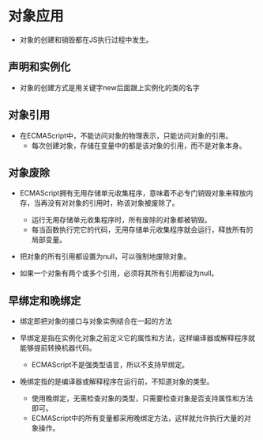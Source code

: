 # 对象应用

- 对象的创建和销毁都在JS执行过程中发生。

## 声明和实例化

- 对象的创建方式是用关键字new后面跟上实例化的类的名字

## 对象引用

- 在ECMAScript中，不能访问对象的物理表示，只能访问对象的引用。
  - 每次创建对象，存储在变量中的都是该对象的引用，而不是对象本身。

## 对象废除

- ECMAScript拥有无用存储单元收集程序，意味着不必专门销毁对象来释放内存，当再没有对对象的引用时，称该对象被废除了。
  - 运行无用存储单元收集程序时，所有废除的对象都被销毁。
  - 每当函数执行完它的代码，无用存储单元收集程序就会运行，释放所有的局部变量。

- 把对象的所有引用都设置为null，可以强制地废除对象。

- 如果一个对象有两个或多个引用，必须将其所有引用都设为null。

## 早绑定和晚绑定

- 绑定即把对象的接口与对象实例结合在一起的方法

- 早绑定是指在实例化对象之前定义它的属性和方法，这样编译器或解释程序就能够提前转换机器代码。
  - ECMAScript不是强类型语言，所以不支持早绑定。

- 晚绑定指的是编译器或解释程序在运行前，不知道对象的类型。
  - 使用晚绑定，无需检查对象的类型，只需要检查对象是否支持属性和方法即可。
  - ECMAScript中的所有变量都采用晚绑定方法，这样就允许执行大量的对象操作。